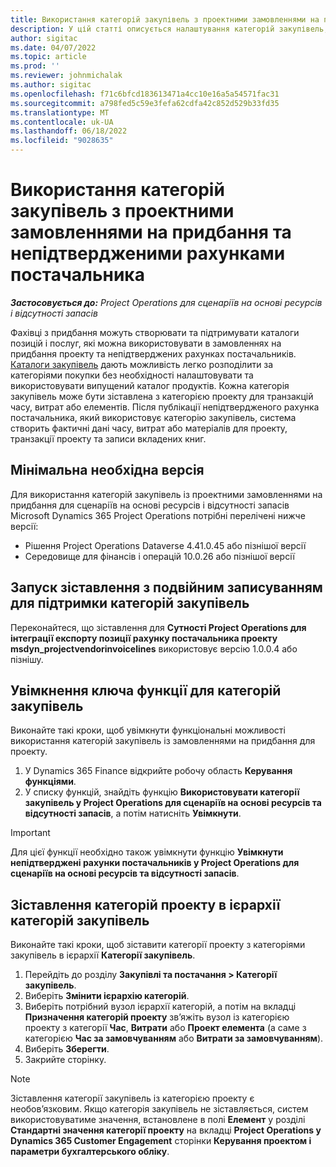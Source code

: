 ```yaml
---
title: Використання категорій закупівель з проектними замовленнями на придбання та непідтвердженими рахунками постачальника
description: У цій статті описується налаштування категорій закупівель, що можуть використовуватися в проектних замовленнях на придбання та непідтверджених рахунках постачальника.
author: sigitac
ms.date: 04/07/2022
ms.topic: article
ms.prod: ''
ms.reviewer: johnmichalak
ms.author: sigitac
ms.openlocfilehash: f71c6bfcd183613471a4cc10e16a5a54571fac31
ms.sourcegitcommit: a798fed5c59e3fefa62cdfa42c852d529b33fd35
ms.translationtype: MT
ms.contentlocale: uk-UA
ms.lasthandoff: 06/18/2022
ms.locfileid: "9028635"
---
```

# <a name="use-procurement-categories-with-project-purchase-orders-and-pending-vendor-invoices"></a>Використання категорій закупівель з проектними замовленнями на придбання та непідтвердженими рахунками постачальника

_**Застосовується до:** Project Operations для сценаріїв на основі ресурсів і відсутності запасів_

Фахівці з придбання можуть створювати та підтримувати каталоги позицій і послуг, які можна використовувати в замовленнях на придбання проекту та непідтверджених рахунках постачальників. [Каталоги закупівель](/dynamics365/supply-chain/procurement/procurement-catalogs) дають можливість легко розподілити за категоріями покупки без необхідності налаштовувати та використовувати випущений каталог продуктів. Кожна категорія закупівель може бути зіставлена з категорією проекту для транзакцій часу, витрат або елементів. Після публікації непідтвердженого рахунка постачальника, який використовує категорію закупівель, система створить фактичні дані часу, витрат або матеріалів для проекту, транзакції проекту та записи вкладених книг.

## <a name="minimum-version-requirements"></a>Мінімальна необхідна версія

Для використання категорій закупівель із проектними замовленнями на придбання для сценаріїв на основі ресурсів і відсутності запасів Microsoft Dynamics 365 Project Operations потрібні перелічені нижче версії:

- Рішення Project Operations Dataverse 4.41.0.45 або пізнішої версії
- Середовище для фінансів і операцій 10.0.26 або пізнішої версії

## <a name="run-dual-write-maps-for-procurement-category-support"></a>Запуск зіставлення з подвійним записуванням для підтримки категорій закупівель

Переконайтеся, що зіставлення для **Сутності Project Operations для інтеграції експорту позиції рахунку постачальника проекту msdyn\_projectvendorinvoicelines** використовує версію 1.0.0.4 або пізнішу.

## <a name="enable-the-feature-key-for-procurement-categories"></a>Увімкнення ключа функції для категорій закупівель

Виконайте такі кроки, щоб увімкнути функціональні можливості використання категорій закупівель із замовленнями на придбання для проекту.

1. У Dynamics 365 Finance відкрийте робочу область **Керування функціями**.
1. У списку функцій, знайдіть функцію **Використовувати категорії закупівель у Project Operations для сценаріїв на основі ресурсів та відсутності запасів**, а потім натисніть **Увімкнути**.

> [!IMPORTANT]
> Для цієї функції необхідно також увімкнути функцію **Увімкнути непідтверджені рахунки постачальників у Project Operations для сценаріїв на основі ресурсів та відсутності запасів**.

## <a name="map-project-categories-in-the-procurement-category-hierarchy"></a>Зіставлення категорій проекту в ієрархії категорій закупівель

Виконайте такі кроки, щоб зіставити категорії проекту з категоріями закупівель в ієрархії **Категорії закупівель**.

1. Перейдіть до розділу **Закупівлі та постачання \> Категорії закупівель**.
1. Виберіть **Змінити ієрархію категорій**.
1. Виберіть потрібний вузол ієрархії категорій, а потім на вкладці **Призначення категорій проекту** зв’яжіть вузол із категорією проекту з категорії **Час**, **Витрати** або **Проект елемента** (а саме з категорією **Час за замовчуванням** або **Витрати за замовчуванням**).
1. Виберіть **Зберегти**.
1. Закрийте сторінку.

> [!NOTE]
> Зіставлення категорії закупівель із категорією проекту є необов’язковим. Якщо категорія закупівель не зіставляється, систем використовуватиме значення, встановлене в полі **Елемент** у розділі **Стандартні значення категорії проекту** на вкладці **Project Operations у Dynamics 365 Customer Engagement** сторінки **Керування проектом і параметри бухгалтерського обліку**.
